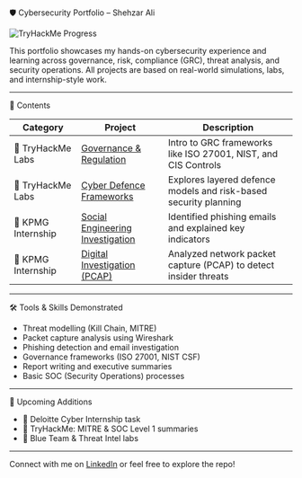 🛡️ Cybersecurity Portfolio – Shehzar Ali

![TryHackMe Progress](https://tryhackme-badges.s3.amazonaws.com/ShehzarAli.png)

This portfolio showcases my hands-on cybersecurity experience and learning across governance, risk, compliance (GRC), threat analysis, and security operations. All projects are based on real-world simulations, labs, and internship-style work.

---

📂 Contents

| Category | Project | Description |
|----------|---------|-------------|
| 🔐 TryHackMe Labs | [Governance & Regulation](./tryhackme/governance-and-regulation.md) | Intro to GRC frameworks like ISO 27001, NIST, and CIS Controls |
| 🔐 TryHackMe Labs | [Cyber Defence Frameworks](./tryhackme/cyber-defence-frameworks.md) | Explores layered defence models and risk-based security planning |
| 🧩 KPMG Internship | [Social Engineering Investigation](./internships/kpmg/social-engineering-investigation.md) | Identified phishing emails and explained key indicators |
| 🧩 KPMG Internship | [Digital Investigation (PCAP)](./internships/kpmg/digital-investigation.md) | Analyzed network packet capture (PCAP) to detect insider threats |

---

🛠️ Tools & Skills Demonstrated

- Threat modelling (Kill Chain, MITRE)
- Packet capture analysis using Wireshark
- Phishing detection and email investigation
- Governance frameworks (ISO 27001, NIST CSF)
- Report writing and executive summaries
- Basic SOC (Security Operations) processes

---

📌 Upcoming Additions

- 🔄 Deloitte Cyber Internship task  
- 🔄 TryHackMe: MITRE & SOC Level 1 summaries  
- 🔄 Blue Team & Threat Intel labs

---

Connect with me on [LinkedIn](https://www.linkedin.com/in/shehzar-ali-16177a352/) or feel free to explore the repo!
